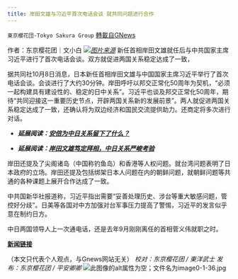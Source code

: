 ```yaml
---
title: 岸田文雄与习近平首次电话会谈 就共同问题进行合作
---
```

`東京櫻花団-Tokyo Sakura Group` [轉載自GNews](https://gnews.org/zh-hans/1582929/)

作者：东京樱花团｜文小白
![](https://lh6.googleusercontent.com/Q_U-trgVUrmL8aNAboWzdY9WGjxIF3LcGT07T3YaSpYsEc8ki1-xrfEDLPuFXtJGcX1Thq9UXZPFPH-2OvFmyYc6ia3rtdxyhEy0501p9mgBMdl9rzwfzZ-dMCdw7bHE17Bkytvy=s0)[*图片来源*](https://gdb.voanews.com/BEF5FB7D-748E-483A-A9FF-BD2020079321_w1597_n_r0_st.jpg)
新任首相岸田文雄就任后与中共国家主席习近平进行了首次电话会谈。双方就促进两国关系稳定达成了一致，

据共同社10月8日消息，日本新任首相岸田文雄与中国国家主席习近平举行了首次电话会谈。会谈进行了大约30分钟。岸田呼吁以邦交正常化50周年为契机，“必须一起构建具有建设性的、稳定的日中关系”。习近平也谈及邦交正常化50周年，期待“共同迎接这一重要历史节点，开辟两国关系新的发展前景”。两人就促进两国关系稳定达成了一致，还确认将为双边经济和国民交流提供助力。还商定将多次进行对话。

- ***延展阅读：***[***安倍为中日关系留下了什么？***](https://www.dw.com/zh/%E5%AE%89%E5%80%8D%E4%B8%BA%E4%B8%AD%E6%97%A5%E5%85%B3%E7%B3%BB%E7%95%99%E4%B8%8B%E4%BA%86%E4%BB%80%E4%B9%88/a-54731249)


- ***延展阅读：***[***岸田文雄笃定拜相，中日关系严峻考验***](https://jp.reuters.com/article/%E6%B8%AF%E6%8A%A5%E7%A4%BE%E8%AF%84%EF%BC%9A%E5%B2%B8%E7%94%B0%E6%96%87%E9%9B%84%E7%AC%83%E5%AE%9A%E6%8B%9C%E7%9B%B8%EF%BC%8C%E4%B8%AD%E6%97%A5%E5%85%B3%E7%B3%BB%E4%B8%A5%E5%B3%BB%E8%80%83%E9%AA%8C-%E4%BF%A1%E6%8A%A59%E6%9C%8830%E6%97%A5-idCNL4S2QW048)


岸田还提及了尖阁诸岛（中国称钓鱼岛）和香港等人权问题。就台湾问题表明了日本政府的立场。岸田还提及包括绑架日本人问题在内的朝鲜问题，就朝鲜问题等共通的各种课题上展开合作达成了一致。

中共国新华社报道称，习近平指出需要“妥善处理历史、涉台等重大敏感问题，管控好分歧”。日美等各国对中方加强对台军事压力提高了警惕，习近平的发言似乎意在制约日方。

中日两国领导人上一次通电话，还是去年9月刚刚离任的首相菅义伟就职之时。

[**新闻链接**](https://www.voachinese.com/a/China-s-Xi-discusses-bilaterial-ties-with-Japan-s-new-PM-20211008/6262786.html)

（本文只代表个人观点，与Gnews网站无关）
*校对：东京樱花团 / 東洋武士*
*发布：东京樱花团 / 平安卿卿*
![此图像的alt属性为空；文件名为image0-1-36.jpg](https://assets.gnews.org/wp-content/uploads/2021/08/image0-1-36.jpg)
